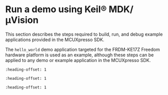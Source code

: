 # Run a demo using Keil® MDK/μVision

This section describes the steps required to build, run, and debug example applications provided in the MCUXpresso SDK.

The `hello_world` demo application targeted for the FRDM-KE17Z Freedom hardware platform is used as an example, although these steps can be applied to any demo or example application in the MCUXpresso SDK.


```{include} ../topics/install_cmsis_device_pack.md
:heading-offset: 1
```

```{include} ../topics/build_an_example_application_003.md
:heading-offset: 1
```

```{include} ../topics/run_an_example_application_003.md
:heading-offset: 1
```


